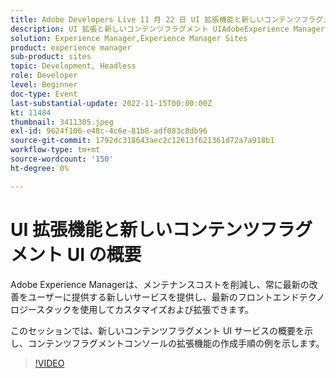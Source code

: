 ```yaml
---
title: Adobe Developers Live 11 月 22 日 UI 拡張機能と新しいコンテンツフラグメント UI の概要
description: UI 拡張と新しいコンテンツフラグメント UIAdobeExperience Managerは、メンテナンスコストを削減し、常に最新の改善を提供し、最新のフロントエンドテクノロジースタックでカスタマイズおよび拡張できる新しいサービスを提供します。
solution: Experience Manager,Experience Manager Sites
product: experience manager
sub-product: sites
topic: Development, Headless
role: Developer
level: Beginner
doc-type: Event
last-substantial-update: 2022-11-15T00:00:00Z
kt: 11484
thumbnail: 3411305.jpeg
exl-id: 9624f106-e48c-4c6e-81b8-adf083c8db96
source-git-commit: 1792dc318643aec2c12613f621361d72a7a918b1
workflow-type: tm+mt
source-wordcount: '150'
ht-degree: 0%

---
```


# UI 拡張機能と新しいコンテンツフラグメント UI の概要

Adobe Experience Managerは、メンテナンスコストを削減し、常に最新の改善をユーザーに提供する新しいサービスを提供し、最新のフロントエンドテクノロジースタックを使用してカスタマイズおよび拡張できます。

このセッションでは、新しいコンテンツフラグメント UI サービスの概要を示し、コンテンツフラグメントコンソールの拡張機能の作成手順の例を示します。

>[!VIDEO](https://video.tv.adobe.com/v/3411305/?quality=12&learn=on)
